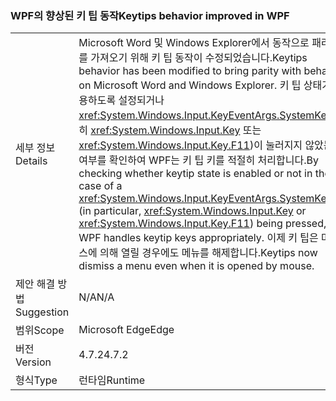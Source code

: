 ### <a name="keytips-behavior-improved-in-wpf"></a><span data-ttu-id="3603d-101">WPF의 향상된 키 팁 동작</span><span class="sxs-lookup"><span data-stu-id="3603d-101">Keytips behavior improved in WPF</span></span>

|   |   |
|---|---|
|<span data-ttu-id="3603d-102">세부 정보</span><span class="sxs-lookup"><span data-stu-id="3603d-102">Details</span></span>|<span data-ttu-id="3603d-103">Microsoft Word 및 Windows Explorer에서 동작으로 패리티를 가져오기 위해 키 팁 동작이 수정되었습니다.</span><span class="sxs-lookup"><span data-stu-id="3603d-103">Keytips behavior has been modified to bring parity with behavior on Microsoft Word and Windows Explorer.</span></span> <span data-ttu-id="3603d-104">키 팁 상태가 사용하도록 설정되거나 <xref:System.Windows.Input.KeyEventArgs.SystemKey>(특히 <xref:System.Windows.Input.Key> 또는 <xref:System.Windows.Input.Key.F11>)이 눌러지지 않았는지 여부를 확인하여 WPF는 키 팁 키를 적절히 처리합니다.</span><span class="sxs-lookup"><span data-stu-id="3603d-104">By checking whether keytip state is enabled or not in the case of a <xref:System.Windows.Input.KeyEventArgs.SystemKey> (in particular, <xref:System.Windows.Input.Key> or <xref:System.Windows.Input.Key.F11>) being pressed, WPF handles keytip keys appropriately.</span></span> <span data-ttu-id="3603d-105">이제 키 팁은 마우스에 의해 열릴 경우에도 메뉴를 해제합니다.</span><span class="sxs-lookup"><span data-stu-id="3603d-105">Keytips now dismiss a menu even when it is opened by mouse.</span></span>|
|<span data-ttu-id="3603d-106">제안 해결 방법</span><span class="sxs-lookup"><span data-stu-id="3603d-106">Suggestion</span></span>|<span data-ttu-id="3603d-107">N/A</span><span class="sxs-lookup"><span data-stu-id="3603d-107">N/A</span></span>|
|<span data-ttu-id="3603d-108">범위</span><span class="sxs-lookup"><span data-stu-id="3603d-108">Scope</span></span>|<span data-ttu-id="3603d-109">Microsoft Edge</span><span class="sxs-lookup"><span data-stu-id="3603d-109">Edge</span></span>|
|<span data-ttu-id="3603d-110">버전</span><span class="sxs-lookup"><span data-stu-id="3603d-110">Version</span></span>|<span data-ttu-id="3603d-111">4.7.2</span><span class="sxs-lookup"><span data-stu-id="3603d-111">4.7.2</span></span>|
|<span data-ttu-id="3603d-112">형식</span><span class="sxs-lookup"><span data-stu-id="3603d-112">Type</span></span>|<span data-ttu-id="3603d-113">런타임</span><span class="sxs-lookup"><span data-stu-id="3603d-113">Runtime</span></span>|

